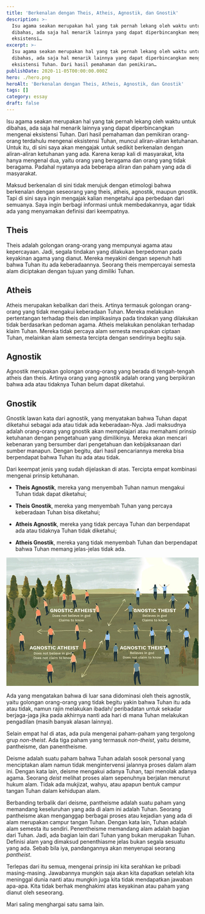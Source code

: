 ```yaml
---
title: 'Berkenalan dengan Theis, Atheis, Agnostik, dan Gnostik'
description: >-
  Isu agama seakan merupakan hal yang tak pernah lekang oleh waktu untuk
  dibahas, ada saja hal menarik lainnya yang dapat diperbincangkan mengenai
  eksistensi…
excerpt: >-
  Isu agama seakan merupakan hal yang tak pernah lekang oleh waktu untuk
  dibahas, ada saja hal menarik lainnya yang dapat diperbincangkan mengenai
  eksistensi Tuhan. Dari hasil pemahaman dan pemikiran…
publishDate: 2020-11-05T00:00:00.000Z
hero: ./hero.png
heroAlt: 'Berkenalan dengan Theis, Atheis, Agnostik, dan Gnostik'
tags: []
category: essay
draft: false
---
```


Isu agama seakan merupakan hal yang tak pernah lekang oleh waktu untuk dibahas, ada saja hal menarik lainnya yang dapat diperbincangkan mengenai eksistensi Tuhan. Dari hasil pemahaman dan pemikiran orang-orang terdahulu mengenai eksistensi Tuhan, muncul aliran-aliran ketuhanan. Untuk itu, di sini saya akan mengajak untuk sedikit berkenalan dengan aliran-aliran ketuhanan yang ada. Karena kerap kali di masyarakat, kita hanya mengenal dua, yaitu orang yang beragama dan orang yang tidak beragama. Padahal nyatanya ada beberapa aliran dan paham yang ada di masyarakat.

Maksud berkenalan di sini tidak merujuk dengan etimologi bahwa berkenalan dengan seseorang yang theis, atheis, agnostik, maupun gnostik. Tapi di sini saya ingin mengajak kalian mengetahui apa perbedaan dari semuanya. Saya ingin berbagi informasi untuk membedakannya, agar tidak ada yang menyamakan definisi dari keempatnya.

## Theis

Theis adalah golongan orang-orang yang mempunyai agama atau kepercayaan. Jadi, segala tindakan yang dilakukan berpedoman pada keyakinan agama yang dianut. Mereka meyakini dengan sepenuh hati bahwa Tuhan itu ada keberadaannya. Seorang theis mempercayai semesta alam diciptakan dengan tujuan yang dimiliki Tuhan.

## Atheis

Atheis merupakan kebalikan dari theis. Artinya termasuk golongan orang-orang yang tidak mengakui keberadaan Tuhan. Mereka melakukan pertentangan terhadap theis dan implikasinya pada tindakan yang dilakukan tidak berdasarkan pedoman agama. Atheis melakukan penolakan terhadap klaim Tuhan. Mereka tidak percaya alam semesta merupakan ciptaan Tuhan, melainkan alam semesta tercipta dengan sendirinya begitu saja.

## Agnostik

Agnostik merupakan golongan orang-orang yang berada di tengah-tengah atheis dan theis. Artinya orang yang agnostik adalah orang yang berpikiran bahwa ada atau tidaknya Tuhan belum dapat diketahui.

## Gnostik

Gnostik lawan kata dari agnostik, yang menyatakan bahwa Tuhan dapat diketahui sebagai ada atau tidak ada keberadaan-Nya. Jadi maksudnya adalah orang-orang yang gnostik akan mempelajari atau memahami prinsip ketuhanan dengan pengetahuan yang dimilikinya. Mereka akan mencari kebenaran yang bersumber dari pengetahuan dan kebijaksanaan dari sumber manapun. Dengan begitu, dari hasil pencariannya mereka bisa berpendapat bahwa Tuhan itu ada atau tidak.

Dari keempat jenis yang sudah dijelaskan di atas. Tercipta empat kombinasi mengenai prinsip ketuhanan.

- **Theis Agnostik**, mereka yang menyembah Tuhan namun mengakui Tuhan tidak dapat diketahui;

- **Theis Gnostik**, mereka yang menyembah Tuhan yang percaya keberadaan Tuhan bisa diketahui;

- **Atheis Agnostik**, mereka yang tidak percaya Tuhan dan berpendapat ada atau tidaknya Tuhan tidak diketahui;

- **Atheis Gnostik**, mereka yang tidak menyembah Tuhan dan berpendapat bahwa Tuhan memang jelas-jelas tidak ada.

![theis atheis agnostik gnostik](./images/theis-atheis-agnostik-gnostik.jpg)

Ada yang mengatakan bahwa di luar sana didominasi oleh theis agnostik, yaitu golongan orang-orang yang tidak begitu yakin bahwa Tuhan itu ada atau tidak, namun rajin melakukan ibadah/ peribadatan untuk sekadar berjaga-jaga jika pada akhirnya nanti ada hari di mana Tuhan melakukan pengadilan (masih banyak alasan lainnya).

Selain empat hal di atas, ada pula mengenai paham-paham yang tergolong grup _non-theist_. Ada tiga paham yang termasuk _non-theist_, yaitu deisme, pantheisme, dan panentheisme.

Deisme adalah suatu paham bahwa Tuhan adalah sosok personal yang menciptakan alam namun tidak mengintervensi jalannya proses dalam alam ini. Dengan kata lain, deisme mengakui adanya Tuhan, tapi menolak adanya agama. Seorang _deist_ melihat proses alam sepenuhnya berjalan menurut hukum alam. Tidak ada mukjizat, wahyu, atau apapun bentuk campur tangan Tuhan dalam kehidupan alam.

Berbanding terbalik dari deisme, pantheisme adalah suatu paham yang memandang keseluruhan yang ada di alam ini adalah Tuhan. Seorang pantheisme akan menganggap berbagai proses atau kejadian yang ada di alam merupakan campur tangan Tuhan. Dengan kata lain, Tuhan adalah alam semesta itu sendiri. Penentheisme memandang alam adalah bagian dari Tuhan. Jadi, ada bagian lain dari Tuhan yang bukan merupakan Tuhan. Definisi alam yang dimaksud penenthiasme jelas bukan segala sesuatu yang ada. Sebab bila iya, pandangannya akan menyerupai seorang _pantheist_.

Terlepas dari itu semua, mengenai prinsip ini kita serahkan ke pribadi masing-masing. Jawabannya mungkin saja akan kita dapatkan setelah kita meninggal dunia nanti atau mungkin juga kita tidak mendapatkan jawaban apa-apa. Kita tidak berhak menghakimi atas keyakinan atau paham yang dianut oleh seseorang.

Mari saling menghargai satu sama lain.
